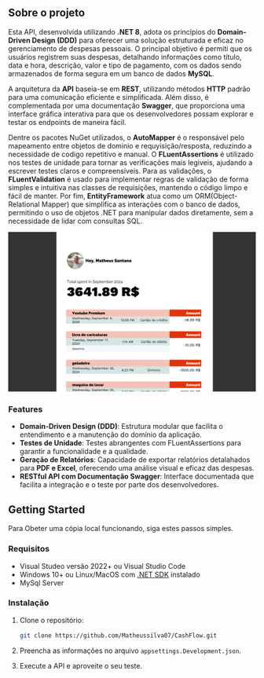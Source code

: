 ## Sobre o projeto 

Esta API, desenvolvida utilizando **.NET 8**, adota os princípios do **Domain-Driven Design (DDD)** para oferecer uma solução estruturada e eficaz no gerenciamento de despesas pessoais. O principal objetivo é permiti que os usuários registrem suas despesas, detalhando informações como título, data e hora, descrição, valor e tipo de pagamento, com os dados sendo armazenados de forma segura em um banco de dados **MySQL**. 

A arquitetura da **API** baseia-se em **REST**, utilizando métodos **HTTP** padrão para uma comunicação eficiente e simplificada. Além disso, é complementada por uma documentação **Swagger**, que proporciona uma interface gráfica interativa para que os desenvolvedores possam explorar e testar os endpoints de maneira fácil. 

Dentre os pacotes NuGet utilizados, o **AutoMapper** é o responsável pelo mapeamento entre objetos de dominio e requyisição/resposta, reduzindo a necessidade de codigo repetitivo e manual. O **FLuentAssertions** é utilizado nos testes de unidade para tornar as verificações mais legiveis, ajudando a escrever testes claros e compreensíveis. Para as validações, o **FLuentValidation** é usado para implementar regras de validação de forma simples e intuitiva nas classes de requisições, mantendo o código limpo e fácil de manter. Por fim, **EntityFramework** atua como um ORM(Object-Relational Mapper) que simplifica as interações com o banco de dados, permitindo o uso de objetos .NET para manipular dados diretamente, sem a necessidade de lidar com consultas SQL. 

![](images/PrintPDF.png)

### Features

- **Domain-Driven Design (DDD)**: Estrutura modular que facilita o entendimento e a manutenção do domínio da aplicação.
- **Testes de Unidade**: Testes abrangentes com FLuentAssertions para garantir a funcionalidade e a qualidade. 
- **Geração de Relatórios**: Capacidade de exportar relatórios detalahados para **PDF e Excel**, oferecendo uma análise visual e eficaz das despesas.
- **RESTful API com Documentação Swagger**: Interface documentada que facilita a integração e o teste por parte dos desenvolvedores.

## Getting Started

Para Obeter uma cópia local funcionando, siga estes passos simples.

### Requisitos

* Visual Studeo versão 2022+ ou Visual Studio Code
* Windows 10+ ou Linux/MacOS com [.NET SDK](https://dotnet.microsoft.com/en-us/download/dotnet/8.0) instalado 
* MySql Server

### Instalação

1. Clone o repositório: 
    ```sh
    git clone https://github.com/Matheussilva07/CashFlow.git
    ```

2. Preencha as informações no arquivo `appsettings.Development.json`.
3. Execute a API e aproveite o seu teste.